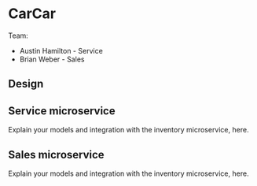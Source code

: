 # CarCar

Team:

* Austin Hamilton - Service
* Brian Weber - Sales

## Design

## Service microservice

Explain your models and integration with the inventory
microservice, here.

## Sales microservice

Explain your models and integration with the inventory
microservice, here.
